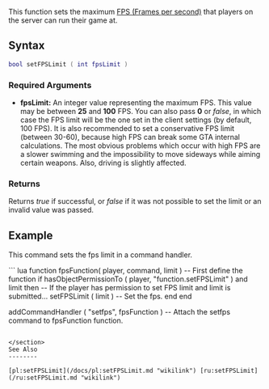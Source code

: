 This function sets the maximum [FPS (Frames per second)](http://en.wikipedia.org/wiki/Frame_rate) that players on the server can run their game at.

Syntax
------

``` lua
bool setFPSLimit ( int fpsLimit )         
```

### Required Arguments

-   **fpsLimit:** An integer value representing the maximum FPS. This value may be between **25** and **100** FPS. You can also pass **0** or *false*, in which case the FPS limit will be the one set in the client settings (by default, 100 FPS). It is also recommended to set a conservative FPS limit (between 30-60), because high FPS can break some GTA internal calculations. The most obvious problems which occur with high FPS are a slower swimming and the impossibility to move sideways while aiming certain weapons. Also, driving is slightly affected.

### Returns

Returns *true* if successful, or *false* if it was not possible to set the limit or an invalid value was passed.

Example
-------

This command sets the fps limit in a command handler.

<section name="Server" class="server" show="true">
``` lua
function fpsFunction( player, command, limit ) -- First define the function
  if hasObjectPermissionTo ( player, "function.setFPSLimit" ) and limit then 
    -- If the player has permission to set FPS limit and limit is submitted...
    setFPSLimit ( limit ) -- Set the fps.
  end
end 

addCommandHandler ( "setfps", fpsFunction ) -- Attach the setfps command to fpsFunction function.
```

</section>
See Also
--------

[pl:setFPSLimit](/docs/pl:setFPSLimit.md "wikilink") [ru:setFPSLimit](/ru:setFPSLimit.md "wikilink")
